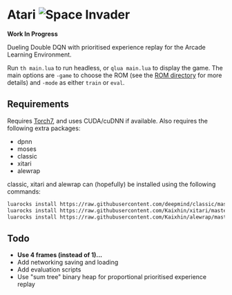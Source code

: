 # Atari ![Space Invader](http://www.rw-designer.com/cursor-view/74522.png)

**Work In Progress**

Dueling Double DQN with prioritised experience replay for the Arcade Learning Environment.

Run `th main.lua` to run headless, or `qlua main.lua` to display the game. The main options are `-game` to choose the ROM (see the [ROM directory](roms/README.md) for more details) and `-mode` as either `train` or `eval`.

## Requirements

Requires [Torch7](http://torch.ch/), and uses CUDA/cuDNN if available. Also requires the following extra packages:

- dpnn
- moses
- classic
- xitari
- alewrap

classic, xitari and alewrap can (hopefully) be installed using the following commands:

```sh
luarocks install https://raw.githubusercontent.com/deepmind/classic/master/rocks/classic-scm-1.rockspec
luarocks install https://raw.githubusercontent.com/Kaixhin/xitari/master/xitari-0-0.rockspec
luarocks install https://raw.githubusercontent.com/Kaixhin/alewrap/master/alewrap-0-0.rockspec
```

## Todo

- **Use 4 frames (instead of 1)...**
- Add networking saving and loading
- Add evaluation scripts
- Use "sum tree" binary heap for proportional prioritised experience replay
